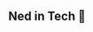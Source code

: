 ## Ned in Tech 👋

<!--
**Nedushka/Nedushka** is a ✨ _special_ ✨ repository because its `README.md` (this file) appears on your GitHub profile.

Here are some ideas to get you started:

- 🔭 I’m currently working on completing my CCNA so I can further my Network Engineering knowledge and use that within my work as a Network Associate.
- 👯 I’m looking to collaborate with others on their CCNA and their Networking journey.
- 💬 Ask me about MMA fighting, I love the sport.
- 📫 How to reach me: https://www.linkedin.com/in/nedas-gendrolis-9507b1184/
- 😄 Pronouns: He/Him
- ⚡ Fun fact: I love nature, to the point where I want to live in a mountain surrounded by forests and live off the land.
-->
